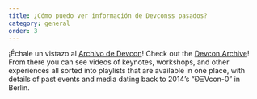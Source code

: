 ```yaml
---
title: ¿Cómo puedo ver información de Devconss pasados?
category: general
order: 3
---
```


¡Échale un vistazo al [Archivo de Devcon](https://archive.devcon.org/)! Check out the [Devcon Archive](https://archive.devcon.org/)! From there you can see videos of keynotes, workshops, and other experiences all sorted into playlists that are available in one place, with details of past events and media dating back to 2014’s “ÐΞVcon-0” in Berlin.
